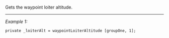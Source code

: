 Gets the waypoint loiter altitude.


---
*Example 1:*
```sqf
private _loiterAlt = waypointLoiterAltitude [groupOne, 1];
```